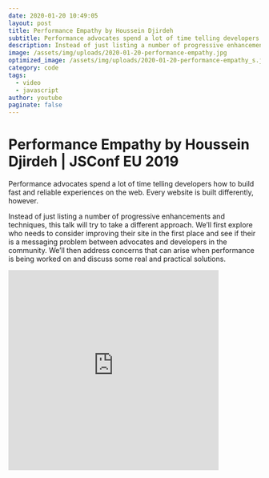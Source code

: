 ```yaml
---
date: 2020-01-20 10:49:05
layout: post
title: Performance Empathy by Houssein Djirdeh
subtitle: Performance advocates spend a lot of time telling developers how to build fast and reliable experiences on the web
description: Instead of just listing a number of progressive enhancements and techniques, this talk will try to take a different approach. We’ll first explore who needs to consider improving their site in the first place and see if their is a messaging problem between advocates and developers in the community. We’ll then address concerns that can arise when performance is being worked on and discuss some real and practical solutions.
image: /assets/img/uploads/2020-01-20-performance-empathy.jpg
optimized_image: /assets/img/uploads/2020-01-20-performance-empathy_s.jpg
category: code
tags:
  - video
  - javascript
author: youtube
paginate: false
---
```

# Performance Empathy by Houssein Djirdeh | JSConf EU 2019

Performance advocates spend a lot of time telling developers how to build fast and reliable experiences on the web. Every website is built differently, however.

Instead of just listing a number of progressive enhancements and techniques, this talk will try to take a different approach. We’ll first explore who needs to consider improving their site in the first place and see if their is a messaging problem between advocates and developers in the community. We’ll then address concerns that can arise when performance is being worked on and discuss some real and practical solutions.

<iframe width="420" height="400" src="http://www.youtube.com/embed/uIBYN6w9cBc" frameborder="0" allowfullscreen></iframe>





